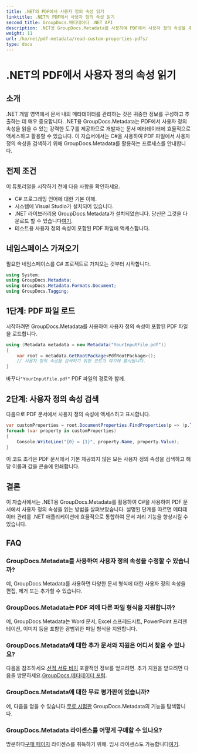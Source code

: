 ```yaml
---
title: .NET의 PDF에서 사용자 정의 속성 읽기
linktitle: .NET의 PDF에서 사용자 정의 속성 읽기
second_title: GroupDocs.메타데이터 .NET API
description: .NET용 GroupDocs.Metadata를 사용하여 PDF에서 사용자 정의 속성을 추출하는 방법을 알아보세요. C#을 사용하여 문서 메타데이터 관리에 대해 알아보세요.
weight: 11
url: /ko/net/pdf-metadata/read-custom-properties-pdfs/
type: docs
---
```

# .NET의 PDF에서 사용자 정의 속성 읽기

## 소개
.NET 개발 영역에서 문서 내의 메타데이터를 관리하는 것은 귀중한 정보를 구성하고 추출하는 데 매우 중요합니다. .NET용 GroupDocs.Metadata는 PDF에서 사용자 정의 속성을 읽을 수 있는 강력한 도구를 제공하므로 개발자는 문서 메타데이터에 효율적으로 액세스하고 활용할 수 있습니다. 이 자습서에서는 C#을 사용하여 PDF 파일에서 사용자 정의 속성을 검색하기 위해 GroupDocs.Metadata를 활용하는 프로세스를 안내합니다.
## 전제 조건
이 튜토리얼을 시작하기 전에 다음 사항을 확인하세요.
- C# 프로그래밍 언어에 대한 기본 이해.
- 시스템에 Visual Studio가 설치되어 있습니다.
- .NET 라이브러리용 GroupDocs.Metadata가 설치되었습니다. 당신은 그것을 다운로드 할 수 있습니다[여기](https://releases.groupdocs.com/metadata/net/).
- 테스트용 사용자 정의 속성이 포함된 PDF 파일에 액세스합니다.

## 네임스페이스 가져오기
필요한 네임스페이스를 C# 프로젝트로 가져오는 것부터 시작합니다.
```csharp
using System;
using GroupDocs.Metadata;
using GroupDocs.Metadata.Formats.Document;
using GroupDocs.Tagging;
```
## 1단계: PDF 파일 로드
시작하려면 GroupDocs.Metadata를 사용하여 사용자 정의 속성이 포함된 PDF 파일을 로드합니다.
```csharp
using (Metadata metadata = new Metadata("YourInputFile.pdf"))
{
    var root = metadata.GetRootPackage<PdfRootPackage>();
    // 사용자 정의 속성을 검색하기 위한 코드가 여기에 표시됩니다.
}
```
 바꾸다`"YourInputFile.pdf"` PDF 파일의 경로와 함께.
## 2단계: 사용자 정의 속성 검색
다음으로 PDF 문서에서 사용자 정의 속성에 액세스하고 표시합니다.
```csharp
var customProperties = root.DocumentProperties.FindProperties(p => !p.Tags.Contains(Tags.Document.BuiltIn));
foreach (var property in customProperties)
{
    Console.WriteLine("{0} = {1}", property.Name, property.Value);
}
```
이 코드 조각은 PDF 문서에서 기본 제공되지 않은 모든 사용자 정의 속성을 검색하고 해당 이름과 값을 콘솔에 인쇄합니다.

## 결론
이 자습서에서는 .NET용 GroupDocs.Metadata를 활용하여 C#을 사용하여 PDF 문서에서 사용자 정의 속성을 읽는 방법을 살펴보았습니다. 설명된 단계를 따르면 메타데이터 관리를 .NET 애플리케이션에 효율적으로 통합하여 문서 처리 기능을 향상시킬 수 있습니다.

## FAQ
### GroupDocs.Metadata를 사용하여 사용자 정의 속성을 수정할 수 있습니까?
예, GroupDocs.Metadata를 사용하면 다양한 문서 형식에 대한 사용자 정의 속성을 편집, 제거 또는 추가할 수 있습니다.
### GroupDocs.Metadata는 PDF 외에 다른 파일 형식을 지원합니까?
예, GroupDocs.Metadata는 Word 문서, Excel 스프레드시트, PowerPoint 프리젠테이션, 이미지 등을 포함한 광범위한 파일 형식을 지원합니다.
### GroupDocs.Metadata에 대한 추가 문서와 지원은 어디서 찾을 수 있나요?
 다음을 참조하세요.[선적 서류 비치](https://tutorials.groupdocs.com/metadata/net/) 포괄적인 정보를 얻으려면. 추가 지원을 받으려면 다음을 방문하세요.[GroupDocs.메타데이터 포럼](https://forum.groupdocs.com/c/metadata/14).
### GroupDocs.Metadata에 대한 무료 평가판이 있습니까?
 예, 다음을 얻을 수 있습니다.[무료 시험판](https://releases.groupdocs.com/) GroupDocs.Metadata의 기능을 탐색합니다.
### GroupDocs.Metadata 라이센스를 어떻게 구매할 수 있나요?
 방문하다[구매 페이지](https://purchase.groupdocs.com/buy) 라이센스를 취득하기 위해. 임시 라이센스도 가능합니다[여기](https://purchase.groupdocs.com/temporary-license/).